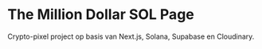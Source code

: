 # The Million Dollar SOL Page

Crypto-pixel project op basis van Next.js, Solana, Supabase en Cloudinary.